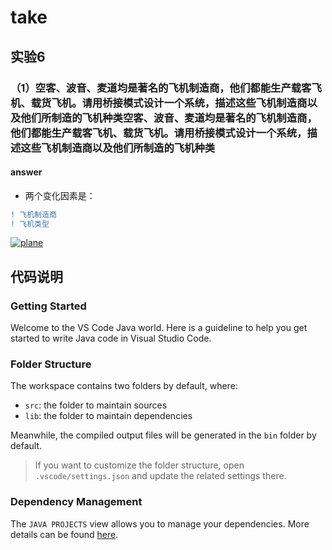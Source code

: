# take

## 实验6

### **（1）空客、波音、麦道均是著名的飞机制造商，他们都能生产载客飞机、载货飞机。请用桥接模式设计一个系统，描述这些飞机制造商以及他们所制造的飞机种类空客、波音、麦道均是著名的飞机制造商，他们都能生产载客飞机、载货飞机。请用桥接模式设计一个系统，描述这些飞机制造商以及他们所制造的飞机种类**

#### answer

+ 两个变化因素是：

```diff
! 飞机制造商
! 飞机类型
```

[![plane](https://s1.328888.xyz/2022/09/19/2lz3p.png)](https://imgloc.com/i/2lz3p)

## 代码说明

### Getting Started

Welcome to the VS Code Java world. Here is a guideline to help you get started to write Java code in Visual Studio Code.

### Folder Structure

The workspace contains two folders by default, where:

+ `src`: the folder to maintain sources
+ `lib`: the folder to maintain dependencies

Meanwhile, the compiled output files will be generated in the `bin` folder by default.

> If you want to customize the folder structure, open `.vscode/settings.json` and update the related settings there.

### Dependency Management

The `JAVA PROJECTS` view allows you to manage your dependencies. More details can be found [here](https://github.com/microsoft/vscode-java-dependency#manage-dependencies).
